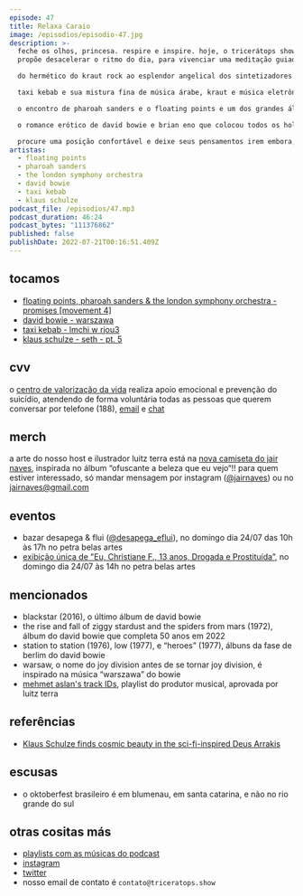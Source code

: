 ```yaml
---
episode: 47
title: Relaxa Caraio
image: /episodios/episodio-47.jpg
description: >-
  feche os olhos, princesa. respire e inspire. hoje, o tricerátops show te
  propõe desacelerar o ritmo do dia, para vivenciar uma meditação guiada:

  do hermético do kraut rock ao esplendor angelical dos sintetizadores flutuantes, tricerátops se despede do gênio klaus schulze.

  taxi kebab e sua mistura fina de música árabe, kraut e música eletrônica a serviço de viagens profundas.

  o encontro de pharoah sanders e o floating points e um dos grandes álbuns de nossos tempos.

  o romance erótico de david bowie e brian eno que colocou todos os holofotes sobre berlim.

  procure uma posição confortável e deixe seus pensamentos irem embora, o tricerátops show só está começando...
artistas:
  - floating points
  - pharoah sanders
  - the london symphony orchestra
  - david bowie
  - taxi kebab
  - klaus schulze
podcast_file: /episodios/47.mp3
podcast_duration: 46:24
podcast_bytes: "111376862"
published: false
publishDate: 2022-07-21T00:16:51.409Z
---
```

## tocamos
* [floating points, pharoah sanders & the london symphony orchestra - promises [movement 4]](https://www.youtube.com/watch?v=TknN3XunrCk)
* [david bowie - warszawa](https://www.youtube.com/watch?v=9Gy94N_mcWs)
* [taxi kebab - lmchi w rjou3](https://www.youtube.com/watch?v=9xg6NcVpIx0)
* [klaus schulze - seth - pt. 5](https://www.youtube.com/watch?v=NgFvXNSL9t8)

## cvv
o [centro de valorização da vida](https://www.cvv.org.br/) realiza apoio emocional e prevenção do suicídio, atendendo de forma voluntária todas as pessoas que querem conversar por telefone (188), [email](https://www.cvv.org.br/e-mail/) e [chat](https://www.cvv.org.br/chat/)

## merch
a arte do nosso host e ilustrador luitz terra está na [nova camiseta do jair naves](https://www.instagram.com/p/Cf7KrVlv15O/), inspirada no álbum “ofuscante a beleza que eu vejo“!! para quem estiver interessado, só mandar mensagem por instagram ([@jairnaves](https://www.instagram.com/jairnaves/)) ou no jairnaves@gmail.com

## eventos
* bazar desapega & flui ([@desapega_eflui](https://www.instagram.com/desapega_eflui/)), no domingo dia 24/07 das 10h às 17h no petra belas artes
* [exibição única de "Eu, Christiane F., 13 anos, Drogada e Prostituída”](https://br.noticias.yahoo.com/eu-christiane-f-13-anos-drogada-e-prostituida-retorna-aos-cinemas-apos-40-anos-222833713.html), no domingo dia 24/07 às 14h no petra belas artes

## mencionados
* blackstar (2016), o último álbum de david bowie
* the rise and fall of ziggy stardust and the spiders from mars (1972), álbum do david bowie que completa 50 anos em 2022
* station to station (1976), low (1977), e “heroes” (1977), álbuns da fase de berlim do david bowie
* warsaw, o nome do joy division antes de se tornar joy division, é inspirado na música “warszawa” do bowie
* [mehmet aslan's track IDs](https://open.spotify.com/playlist/37i9dQZF1DX0xmT0fX6gdv), playlist do produtor musical, aprovada por luitz terra

## referências
* [Klaus Schulze finds cosmic beauty in the sci-fi-inspired Deus Arrakis](https://www.ft.com/content/4d161e71-a7db-4baf-914c-5b841f3606aa)

## escusas
* o oktoberfest brasileiro é em blumenau, em santa catarina, e não no rio grande do sul

## otras cositas más
* [playlists com as músicas do podcast](https://www.triceratops.show/playlists/)
* [instagram](https://www.instagram.com/triceratops.show/)
* [twitter](https://twitter.com/TriceratopsShow/)
* nosso email de contato é `contato@triceratops.show`

